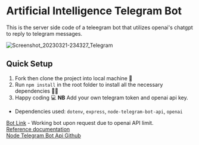 # Artificial Intelligence Telegram Bot
This is the server side code of a teleegram bot that utilizes openai's chatgpt to reply to telegram messages.

![Screenshot_20230321-234327_Telegram](https://user-images.githubusercontent.com/77986239/226741297-2d4929d7-7cf4-4582-baae-5cb143fd4192.jpg)

## Quick Setup
1. Fork then clone the project into local machine 🍴
1. Run `npm install` in the root folder to install all the necessary dependencies 👩‍💻
1. Happy coding 💻
**NB** Add your own telegram token and openai api key.

* Dependencies used: ``dotenv``, ``express``, ``node-telegram-bot-api``, ``openai``

[Bot Link](t.me/exurbiaBot)  -  Working bot upon request due to openai API limit. \
[Reference documentation](https://core.telegram.org/bots) \
[Node Telegram Bot Api Github](https://github.com/yagop/node-telegram-bot-api)
